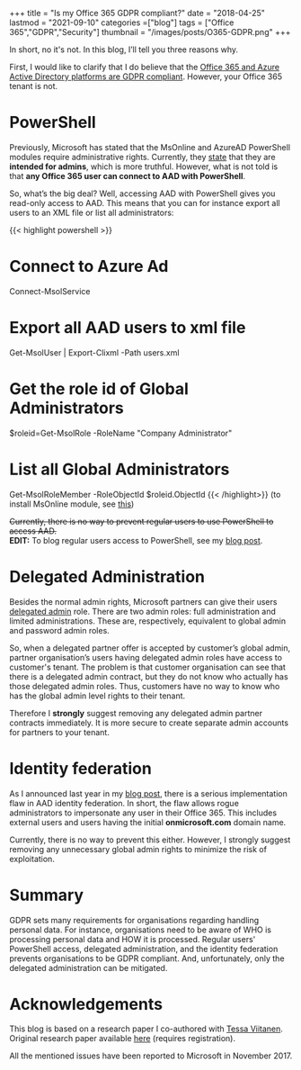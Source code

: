 +++
title = "Is my Office 365 GDPR compliant?"
date = "2018-04-25"
lastmod = "2021-09-10"
categories =["blog"]
tags = ["Office 365","GDPR","Security"]
thumbnail = "/images/posts/O365-GDPR.png"
+++

In short, no it's not. In this blog, I’ll tell you three reasons why.

<!--more-->

First, I would like to clarify that I do believe that the <a href="https://www.microsoft.com/en-us/TrustCenter/CloudServices/office365/GDPR" target="_blank">Office 365 and Azure Active Directory platforms are GDPR compliant</a>.
However, your Office 365 tenant is not.


# PowerShell
Previously, Microsoft has stated that the MsOnline and AzureAD PowerShell modules require administrative rights. Currently, they <a href="https://docs.microsoft.com/en-us/office365/enterprise/powershell/connect-to-office-365-powershell" target="_blank">state</a> that they are **intended for admins**, which is more truthful. However, what is not told is that **any Office 365 user can connect to AAD with PowerShell**. 

So, what’s the big deal? Well, accessing AAD with PowerShell gives you read-only access to AAD. This means that you can for instance export all users to an XML file or list all administrators:

{{< highlight powershell >}}
# Connect to Azure Ad
Connect-MsolService

# Export all AAD users to xml file
Get-MsolUser | Export-Clixml -Path users.xml

# Get the role id of Global Administrators
$roleid=Get-MsolRole -RoleName "Company Administrator"

# List all Global Administrators
Get-MsolRoleMember -RoleObjectId $roleid.ObjectId
{{< /highlight>}}
(to install MsOnline module, see <a href="../ps-module" target="_blank">this</a>)

<strike>Currently, there is no way to prevent regular users to use PowerShell to access AAD.</strike></br>
**EDIT:** To blog regular users access to PowerShell, see my <a href="/post/limit-user-access/" target="_blank">blog post</a>.

# Delegated Administration
Besides the normal admin rights, Microsoft partners can give their users <a href="https://support.office.com/en-us/article/about-office-365-admin-roles-da585eea-f576-4f55-a1e0-87090b6aaa9d" target="_blank">delegated admin</a> role. There are two admin roles: full administration and limited administrations. These are, respectively, equivalent to global admin and password admin roles. 

So, when a delegated partner offer is accepted by customer’s global admin, partner organisation’s users having delegated admin roles have access to customer's tenant. The problem is that customer organisation can see that there is a delegated admin contract, but they do not know who actually has those delegated admin roles. Thus, customers have no way to know who has the global admin level rights to their tenant.

Therefore I **strongly** suggest removing any delegated admin partner contracts immediately. It is more secure to create separate admin accounts for partners to your tenant.

# Identity federation

As I announced last year in my <a href="../federation-vulnerability" target="_blank">blog post</a>, there is a serious implementation flaw in AAD identity federation. In short, the flaw allows rogue administrators to impersonate any user in their Office 365. This includes external users and users having the initial **onmicrosoft.com** domain name.

Currently, there is no way to prevent this either. However, I strongly suggest removing any unnecessary global admin rights to minimize the risk of exploitation.

# Summary

GDPR sets many requirements for organisations regarding handling personal data. For instance, organisations need to be aware of WHO is processing personal data and HOW it is processed.
Regular users' PowerShell access, delegated administration, and the identity federation prevents organisations to be GDPR compliant. And, unfortunately, only the delegated administration can be mitigated.

# Acknowledgements

This blog is based on a research paper I co-authored with <a href="https://www.linkedin.com/in/t3554v/" target="_blank">Tessa Viitanen</a>. Original research paper available <a href="http://www.scitepress.org/PublicationsDetail.aspx?ID=ei1ohESemLk=" target="_blank">here</a> (requires registration).

All the mentioned issues have been reported to Microsoft in November 2017.